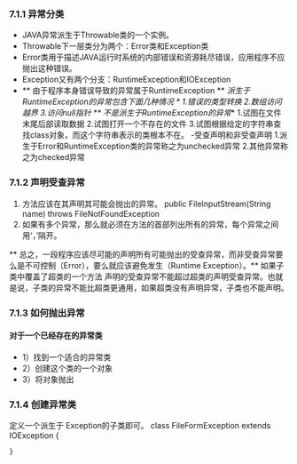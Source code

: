 ###  7.1.1 异常分类
- JAVA异常派生于Throwable类的一个实例。
- Throwable下一层类分为两个：Error类和Exception类
- Error类用于描述JAVA运行时系统的内部错误和资源耗尽错误，应用程序不应抛出这种错误。
- Exception又有两个分支：RuntimeException和IOException
-  ** 由于程序本身错误导致的异常属于RuntimeException **
*派生于RuntimeException的异常包含下面几种情况 *
1.错误的类型转换
2.数组访问越界
3.访问null指针
** 不是派生于RuntimeException的异常**
1.试图在文件末尾后部读取数据
2.试图打开一个不存在的文件
3.试图根据给定的字符串查找class对象，而这个字符串表示的类根本不在。
-受查声明和非受查声明
1.派生于Error和RuntimeException类的异常称之为unchecked异常
2.其他异常称之为checked异常

### 7.1.2 声明受查异常
1. 方法应该在其声明其可能会抛出的异常。
	public FileInputStream(String name) throws FileNotFoundException
2. 如果有多个异常，那么就必须在方法的首部列出所有的异常，每个异常之间用‘，’隔开。

** 总之，一段程序应该尽可能的声明所有可能抛出的受查异常，而非受查异常要么是不可控制（Error），要么就应该避免发生（Runtime Exception）。**
如果子类中覆盖了超类的一个方法 声明的受查异常不能超过超类的声明受查异常。也就是说，子类的异常不能比超类更通用，如果超类没有声明异常，子类也不能声明。 

### 7.1.3 如何抛出异常
#### 对于一个已经存在的异常类
- 1）找到一个适合的异常类
- 2）创建这个类的一个对象
- 3）将对象抛出

### 7.1.4 创建异常类
定义一个派生于 Exception的子类即可。
	class FileFormException extends IOException
	{
	
	}





